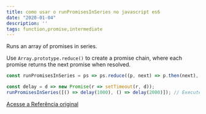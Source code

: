 ```yaml
---
title: como usar o runPromisesInSeries no javascript es6
date: "2020-01-04"
description: ''
tags: function,promise,intermediate
---
```


Runs an array of promises in series.

Use `Array.prototype.reduce()` to create a promise chain, where each promise returns the next promise when resolved.

```js
const runPromisesInSeries = ps => ps.reduce((p, next) => p.then(next), Promise.resolve());
```

```js
const delay = d => new Promise(r => setTimeout(r, d));
runPromisesInSeries([() => delay(1000), () => delay(2000)]); // Executes each promise sequentially, taking a total of 3 seconds to complete
```


[Acesse a Referência original](http://github.com/30-seconds/)
